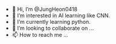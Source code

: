 - 👋 Hi, I’m @JungHeon0418
- 👀 I’m interested in AI learning like CNN.
- 🌱 I’m currently learning python.
- 💞️ I’m looking to collaborate on ...
- 📫 How to reach me ...

<!---
JungHeon0418/JungHeon0418 is a ✨ special ✨ repository because its `README.md` (this file) appears on your GitHub profile.
You can click the Preview link to take a look at your changes.
--->
